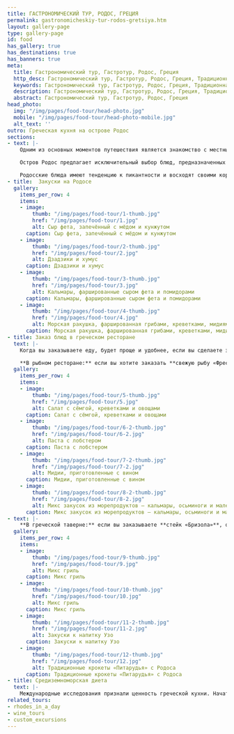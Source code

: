 ```yaml
---
title: ГАСТРОНОМИЧЕСКИЙ ТУР, РОДОС, ГРЕЦИЯ
permalink: gastronomicheskiy-tur-rodos-gretsiya.htm
layout: gallery-page
type: gallery-page
id: food
has_gallery: true
has_destinations: true
has_banners: true
meta:
  title: Гастрономический тур, Гастротур, Родос, Греция
  http_desc: Гастрономический тур, Гастротур, Родос, Греция, Традиционная родосская кухня, Гастрономические экскурсии в Родосе, греческом ресторане, Родос, Греция
  keywords: Гастрономический тур, Гастротур, Родос, Греция, Традиционная родосская кухня, Гастрономические экскурсии в Родосе, греческом ресторане, Родос, Греция
  description: Гастрономический тур, Гастротур, Родос, Греция, Традиционная родосская кухня, Гастрономические экскурсии в Родосе, греческом ресторане, Родос, Греция
  abstract: Гастрономический тур, Гастротур, Родос, Греция
head_photo:
  img: "/img/pages/food-tour/head-photo.jpg"
  mobile: "/img/pages/food-tour/head-photo-mobile.jpg"
  alt_text: ''
outro: Греческая кухня на острове Родос
sections:
- text: |-
    Одним из основных моментов путешествия является знакомство с местными кулинарными изысками, а Родос славится своей вкусной едой.

    Остров Родос предлагает исключительный выбор блюд, предназначенных для гурманов и потенциальных гурманов в каждом из нас. Местная кухня уходит своими корнями в древние традиции и использует свежие ингредиенты, чтобы гарантировать, что каждое блюдо вам понравится, насытит и удовлетворит ваш аппетит.

    Родосские блюда имеют тенденцию к пикантности и восходят своими корнями к Дорийскому Родосу. Софист и ритор Афиней Навкратийский отмечает в своей книге «Пир мудрецов», что древние родосцы были неравнодушны к ухе и восхваляли тех, кто «ел рыбу, а не мясо». Несмотря на то, что мясо было добавлено в меню в большей степени во времена Средневековья, и многие блюда включают в себя современные вариации, все же преобладают традиционные приготовления и вкусы. Свежие овощи, а также местное оливковое масло, травы и специи, такие как мята, розмарин, орегано, и тимьян, поразят ваши вкусовые рецепторы!
- title:  Закуски на Родосе
  gallery:
    items_per_row: 4
    items:
    - image:
        thumb: "/img/pages/food-tour/1-thumb.jpg"
        href: "/img/pages/food-tour/1.jpg"
        alt: Сыр фета, запечённый с мёдом и кунжутом
      caption: Сыр фета, запечённый с мёдом и кунжутом
    - image:
        thumb: "/img/pages/food-tour/2-thumb.jpg"
        href: "/img/pages/food-tour/2.jpg"
        alt: Дзадзики и хумус
      caption: Дзадзики и хумус
    - image:
        thumb: "/img/pages/food-tour/3-thumb.jpg"
        href: "/img/pages/food-tour/3.jpg"
        alt: Кальмары, фаршированные сыром фета и помидорами 
      caption: Кальмары, фаршированные сыром фета и помидорами 
    - image:
        thumb: "/img/pages/food-tour/4-thumb.jpg"
        href: "/img/pages/food-tour/4.jpg"
        alt: Морская ракушка, фаршированная грибами, креветками, мидиями и кремом бешамель
      caption: Морская ракушка, фаршированная грибами, креветками, мидиями и кремом бешамель
- title: Заказ блюд в греческом ресторане
  text: |-
    Когда вы заказываете еду, будет проще и удобнее, если вы сделаете заказ по разделам меню. Сначала ваши закуски (мезедес), затем основное блюдо и напитки. Десерт заказывают в конце трапезы.

    **В рыбном ресторане:** если вы хотите заказать **свежую рыбу «Фреско Псари»**, то вы просите показать рыбу, а также официант проводит вас к месту, где выставлен «улов дня», обычно на кухне. Там вы сможете узнать, какая рыба выставлена, цену за килограмм и заказать то количество, которое вы хотите съесть. Официанты предоставят вам информацию о стоимости, а также подробности приготовления. Родосские официанты очень опытны, терпеливы и всегда рады сделать ваш обед настоящим удовольствием (даже в разгар сезона, когда остров полон туристов).
  gallery:
    items_per_row: 4
    items:
    - image:
        thumb: "/img/pages/food-tour/5-thumb.jpg"
        href: "/img/pages/food-tour/5.jpg"
        alt: Салат с сёмгой, креветками и овощами
      caption: Салат с сёмгой, креветками и овощами
    - image:
        thumb: "/img/pages/food-tour/6-2-thumb.jpg"
        href: "/img/pages/food-tour/6-2.jpg"
        alt: Паста с лобстером
      caption: Паста с лобстером
    - image:
        thumb: "/img/pages/food-tour/7-2-thumb.jpg"
        href: "/img/pages/food-tour/7-2.jpg"
        alt: Мидии, приготовленные с вином
      caption: Мидии, приготовленные с вином
    - image:
        thumb: "/img/pages/food-tour/8-2-thumb.jpg"
        href: "/img/pages/food-tour/8-2.jpg"
        alt: Микс закусок из морепродуктов – кальмары, осьминоги и маленькие креветки с острова Сими
      caption: Микс закусок из морепродуктов – кальмары, осьминоги и маленькие креветки с острова Сими
- text: |-
    **В греческой таверне:** если вы заказываете **стейк «Бризола»**, обычно из свинины или говядины, официант спросит вас, какой стейк вы предпочитаете, на сколько прожаренный. **Редкое «Ме то эма»** (только для стейка из говядины) снаружи прожаривается, но внутри остаётся немного сырым, **Среднее «Мисопсимени»** (для стейков из свинины и говядины) снаружи пропекается более тщательно и также пропекается внутри, но всё же слегка красный, а **хорошо прожаренные «Калопсимени»** (для стейков из свинины и говядины) снаружи обуглены, а внутри полностью прожарены.
  gallery:
    items_per_row: 4
    items:
    - image:
        thumb: "/img/pages/food-tour/9-thumb.jpg"
        href: "/img/pages/food-tour/9.jpg"
        alt: Микс гриль
      caption: Микс гриль
    - image:
        thumb: "/img/pages/food-tour/10-thumb.jpg"
        href: "/img/pages/food-tour/10.jpg"
        alt: Микс гриль
      caption: Микс гриль
    - image:
        thumb: "/img/pages/food-tour/11-2-thumb.jpg"
        href: "/img/pages/food-tour/11-2.jpg"
        alt: Закуски к напитку Узо
      caption: Закуски к напитку Узо
    - image:
        thumb: "/img/pages/food-tour/12-thumb.jpg"
        href: "/img/pages/food-tour/12.jpg"
        alt: Традиционные крокеты «Питарудья» с Родоса
      caption: Традиционные крокеты «Питарудья» с Родоса
- title: Средиземноморская диета
  text: |-
    Международные исследования признали ценность греческой кухни. Начатое Всемирной организацией здравоохранения в начале 60-х годов исследование семи стран было направлено на изучение моделей питания населения семи разных стран: Греции, Италии, Сербии, Голландии, Финляндии, США и Японии. Это продолжительное исследование, длившееся 30 лет, показало, что люди, живущие в средиземноморских странах, особенно в Греции, имеют более низкий уровень смертности по сравнению с остальными участвующими странами. «Секреты» здоровья и долголетия были задокументированы как сочетание простой диеты  и регулярной физической активности, получившей название средиземноморской диеты. 
related_tours:
- rhodes_in_a_day
- wine_tours
- custom_excursions
---
```


